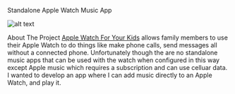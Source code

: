 Standalone Apple Watch Music App

![alt text](/Overview.gif "Overview screenrecording")

About The Project
[Apple Watch For Your Kids](https://support.apple.com/en-us/109036) allows family members to use their Apple Watch to do things like make phone calls, send messages all without a connected phone.  Unfortunately though the are no standalone music apps that can be used with the watch when configured in this way except Apple music which requires a subscription and can use celluar data. I wanted to develop an app where I can add music directly to an Apple Watch, and play it.



